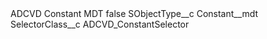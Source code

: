 <?xml version="1.0" encoding="UTF-8"?>
<CustomMetadata xmlns="http://soap.sforce.com/2006/04/metadata" xmlns:xsi="http://www.w3.org/2001/XMLSchema-instance" xmlns:xsd="http://www.w3.org/2001/XMLSchema">
    <label>ADCVD Constant MDT</label>
    <protected>false</protected>
    <values>
        <field>SObjectType__c</field>
        <value xsi:type="xsd:string">Constant__mdt</value>
    </values>
    <values>
        <field>SelectorClass__c</field>
        <value xsi:type="xsd:string">ADCVD_ConstantSelector</value>
    </values>
</CustomMetadata>
